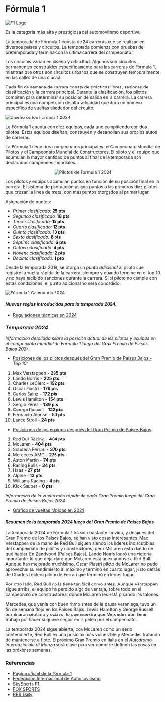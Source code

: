 # Fórmula 1

![F1 Logo](https://upload.wikimedia.org/wikipedia/commons/thumb/3/33/F1.svg/120px-F1.svg.png)

Es la categoría más alta y prestigiosa del automovilismo deportivo.

La temporada de Fórmula 1 consta de 24 carreras que se realizan en diversos países y circuitos. La temporada comienza con pruebas de pretemporada y termina con la última carrera del campeonato.

Los circuitos varían en diseño y dificultad. Algunos son circuitos permanentes construidos específicamente para las carreras de Fórmula 1, mientras que otros son circuitos urbanos que se construyen temporalmente en las calles de una ciudad.

Cada fin de semana de carrera consta de prácticas libres, sesiones de clasificación y la carrera principal. Durante la clasificación, los pilotos compiten para determinar su posición de salida en la carrera. La carrera principal es una competición de alta velocidad que dura un número específico de vueltas alrededor del circuito.

![Diseño de los Fórmula 1 2024](https://pbs.twimg.com/media/GGaFwKbW4AAzhQU?format=jpg&name=large)

La Fórmula 1 cuenta con diez equipos, cada uno compitiendo con dos pilotos. Estos equipos diseñan, construyen y desarrollan sus propios autos de carreras.

La Fórmula 1 tiene dos campeonatos principales: el Campeonato Mundial de Pilotos y el Campeonato Mundial de Constructores. El piloto y el equipo que acumulan la mayor cantidad de puntos al final de la temporada son declarados campeones mundiales.

<p align="center">
  <img src="img/f1_2024_lineup.jpg" alt="Pilotos de Fórmula 1 2024">
</p>

Los pilotos y equipos acumulan puntos en función de su posición final en la carrera. El sistema de puntuación asigna puntos a los primeros diez pilotos que cruzan la línea de meta, con más puntos otorgados al primer lugar.

Asignación de puntos:

- _Primer clasificado:_ **25 pts**
- _Segundo clasificado:_ **18 pts**
- _Tercer clasificado:_ **15 pts**
- _Cuarto clasificado:_ **12 pts**
- _Quinto clasificado:_ **10 pts**
- _Sexto clasificado:_ **8 pts**
- _Séptimo clasificado:_ **6 pts**
- _Octavo clasificado:_ **4 pts**
- _Noveno clasificado:_ **2 pts**
- _Décimo clasificado:_ **1 pto**

Desde la temporada 2019, se otorga un _punto adicional_ al piloto que registre la vuelta rápida de la carrera, siempre y cuando termine en el top 10 y no haya recibido sanciones durante la carrera. Si el piloto no cumple con estas condiciones, el punto adicional no será concedido.

![Fórmula 1 Calendario 2024](img/f1_2024_season_schedule.jpeg)

#### *Nuevas reglas introducidas para la temporada 2024.*

- [Regulaciones técnicas en 2024](https://www.formula1.com/en/results/2024/drivers)

### *Temporada 2024*

_Información detallada sobre la posición actual de los pilotos y equipos en el campeonato mundial de Fórmula 1 luego del Gran Premio de Países Bajos 2024._

- [Posiciones de los pilotos después del Gran Premio de Países Bajos -](https://www.formula1.com/en/drivers) _Top 10:_
  
1. Max Verstappen - **295 pts**
2. Lando Norris - **225 pts**
3. Charles LeClerc - **192 pts**
4. Oscar Piastri - **179 pts**
5. Carlos Sainz - **172 pts**
6. Lewis Hamilton - **154 pts**
7. Sergio Pérez - **139 pts**
8. George Russell - **122 pts**
9. Fernando Alonso - **50 pts**
10. Lance Stroll - **24 pts**

- [Posiciones de los equipos después del Gran Premio de Países Bajos](https://www.formula1.com/en/teams)
  
1. Red Bull Racing - **434 pts**
2. McLaren - **404 pts**
3. Scuderia Ferrari - **370 pts**
4. Mercedes AMG - **276 pts**
5. Aston Martin - **74 pts**
6. Racing Bulls - **34 pts**
7. Haas - **27 pts**
8. Alpine - **13 pts**
9. Williams Racing - **4 pts**
10. Kick Sauber - **0 pts**

 _Información de la vuelta más rápida de cada Gran Premio luego del Gran Premio de Países Bajos 2024._

- [Gráfico de vueltas rápidas en 2024](https://www.formula1.com/en/results/2024/drivers)
 
#### *Resumen de la temporada 2024 luego del Gran Premio de Países Bajos*

La temporada 2024 de Fórmula 1 ha sido bastante movida, y después del Gran Premio de los Países Bajos, se han visto cosas interesantes. Max Verstappen de la mano de Red Bull siguen siendo los líderes indiscutibles del campeonato de pilotos y constructores, pero McLaren está dando de qué hablar. En Zandvoort (Países Bajos), Lando Norris logró una victoria importante, lo que deja claro que McLaren está acercándose a Red Bull. Aunque han mejorado muchísimo, Oscar Piastri piloto de McLaren no pudo aprovechar su rendimiento al máximo y terminó en cuarto lugar, justo detrás de Charles Leclerc piloto de Ferrari que terminó en tercer lugar.

Por otro lado, Red Bull no la tiene tan fácil como antes. Aunque Verstappen sigue arriba, el equipo ha perdido algo de ventaja, sobre todo en el campeonato de constructores, donde McLaren les está pisando los talones.

Mercedes, que venía con buen ritmo antes de la pausa veraniega, tuvo un fin de semana flojo en los Países Bajos. Lewis Hamilton y George Russell terminaron séptimo y octavo, lo que muestra que Mercedes aún tiene trabajo por hacer si quiere seguir en la pelea por el campeonato.

La temporada 2024 sigue abierta, con McLaren como un serio contendiente, Red Bull en una posición más vulnerable y Mercedes tratando de mantenerse a flote. El próximo Gran Premio en Italia en el _Autodromo Internazionale di Monza_ será clave para ver cómo se definen las cosas en las próximas semanas​.

### Referencias

- [Página oficial de la Fórmula 1](https://www.formula1.com)
- [Federación Internacional de Automovilismo](https://www.fia.com/)
- [SkySports F1](https://www.skysports.com/f1/drivers-teams).
- [FOX SPORTS](https://www.foxsports.com.au/motorsport/formula-one/f1-2024-talking-points-and-analysis-from-dutch-grand-prix-lando-norris-banishes-demons-in-title-statement-max-verstappen-reality-oscar-piastri-finish-explained/news-story/b0b55b788e2d81f8ab8041415b92b09c)
- [RBR Daily](https://www.instagram.com/rbr_daily/)